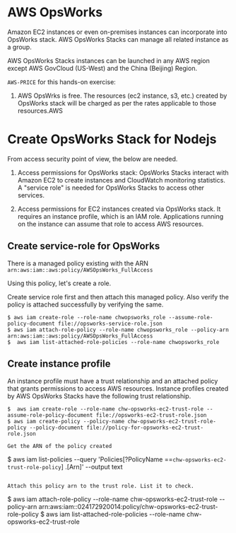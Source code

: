 # AWS OpsWorks
Amazon EC2 instances or even on-premises instances can incorporate into OpsWorks stack. AWS OpsWorks Stacks can manage all related instance as a group.

AWS OpsWorks Stacks instances can be launched in any AWS region except AWS GovCloud (US-West) and the China (Beijing) Region. 

`AWS-PRICE` for this hands-on exercise:
  1. AWS OpsWrks is free.  The resources (ec2 instance, s3, etc.) created by OpsWorks stack will be charged as per the rates applicable to those resources.AWS 
  
  
# Create OpsWorks Stack for Nodejs

From access security point of view, the below are needed.
1. Access permissions for OpsWorks stack: OpsWorks Stacks interact with Amazon EC2 to create instances and CloudWatch monitoring statistics. A "service role" is needed for OpsWorks Stacks to access other services.

2. Access permissions for EC2 instances created via OpsWorks stack. It requires an instance profile,  which is an IAM role. Applications running on the instance can assume that role to access AWS resources.

## Create service-role for OpsWorks
There is a managed policy existing with the ARN `arn:aws:iam::aws:policy/AWSOpsWorks_FullAccess`

Using this policy, let's create a role.

Create service role first and then attach this managed policy. Also verify the policy is attached successfully by verifying the same.
```
$ aws iam create-role --role-name chwopsworks_role --assume-role-policy-document file://opsworks-service-role.json
$ aws iam attach-role-policy --role-name chwopsworks_role --policy-arn arn:aws:iam::aws:policy/AWSOpsWorks_FullAccess
$  aws iam list-attached-role-policies --role-name chwopsworks_role
```
## Create instance profile
An instance profile must have a trust relationship and an attached policy that grants permissions to access AWS resources. Instance profiles created by AWS OpsWorks Stacks have the following trust relationship.

```
$  aws iam create-role --role-name chw-opsworks-ec2-trust-role --assume-role-policy-document file://opsworks-ec2-trust-role.json
$ aws iam create-policy --policy-name chw-opsworks-ec2-trust-role-policy --policy-document file://policy-for-opsworks-ec2-trust-role.json

Get the ARN of the policy created
```
$  aws iam list-policies --query 'Policies[?PolicyName ==`chw-opsworks-ec2-trust-role-policy`]
.[Arn]' --output text
``` 

Attach this policy arn to the trust role. List it to check.

```
$ aws iam attach-role-policy --role-name chw-opsworks-ec2-trust-role --policy-arn  arn:aws:iam::024172920014:policy/chw-opsworks-ec2-trust-role-policy
$  aws iam list-attached-role-policies --role-name chw-opsworks-ec2-trust-role 
```